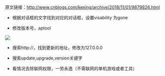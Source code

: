 原文链接：http://www.cnblogs.com/kexing/archive/2018/11/01/9879826.html
- 根据对话框的文字找到对应的对话框，设置visability 为gone

- 修改版本号，aptool

![](https://img2018.cnblogs.com/blog/1210268/201811/1210268-20181101122601433-906235110.png)

- 搜索http://，找到更新的地址，修改为127.0.0.0

- 搜索update,upgrade,version关键字

- 看情况去除联网权限，一劳永逸（不需联网的单机游戏或者工具）